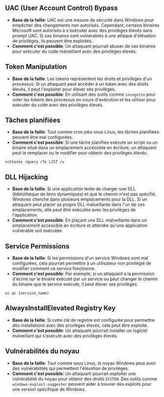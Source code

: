 ## **UAC (User Account Control) Bypass**
* **Base de la faille**: UAC est une mesure de sécurité dans Windows pour empêcher des changements non autorisés. Cependant, certains binaires Microsoft sont autorisés à s'exécuter avec des privilèges élevés sans prompt UAC. Si ces binaires sont vulnérables à une attaque d'élévation de privilèges, ils peuvent être exploités.
* **Comment c'est possible**: Un attaquant pourrait abuser de ces binaires pour exécuter du code malveillant avec des privilèges élevés.

## **Token Manipulation**
* **Base de la faille**: Les tokens représentent les droits et privilèges d'un processus. Si un attaquant peut accéder à un token avec des droits élevés, il peut l'exploiter pour élever ses privilèges.
* **Comment c'est possible**: En utilisant des outils comme `incognito` pour voler les tokens des processus en cours d'exécution et les utiliser pour exécuter du code avec des privilèges élevés.

## **Tâches planifiées**
* **Base de la faille**: Tout comme cron jobs sous Linux, les tâches planifiées peuvent être mal configurées.
* **Comment c'est possible**: Si une tâche planifiée exécute un script ou un binaire situé dans un emplacement accessible en écriture, un attaquant peut le remplacer ou le modifier pour obtenir des privilèges élevés.
```
schtasks /query /fo LIST /v
```

## **DLL Hijacking**
* **Base de la faille**: Si une application tente de charger une DLL (bibliothèque de liens dynamiques) et que le chemin n'est pas spécifié, Windows cherche dans plusieurs emplacements pour la DLL. Si un attaquant peut placer sa propre DLL malveillante dans l'un de ces emplacements, elle peut être exécutée avec les privilèges de l'application.
* **Comment c'est possible**: En plaçant une DLL malveillante dans un emplacement accessible en écriture et attendre qu'une application vulnérable soit exécutée.

## **Service Permissions**
* **Base de la faille**: Si les permissions d'un service Windows sont mal configurées, cela pourrait permettre à un utilisateur non privilégié de modifier comment ce service fonctionne.
* **Comment c'est possible**: Par exemple, si un attaquant a la permission d'écrire sur le binaire exécuté par un service ou peut changer le chemin du binaire que le service exécute, il peut élever ses privilèges.
```
sc qc [service_name]
```

## **AlwaysInstallElevated Registry Key**
* **Base de la faille**: Si cette clé de registre est configurée pour permettre des installations avec des privilèges élevés, cela peut être exploité.
* **Comment c'est possible**: Un attaquant pourrait installer un logiciel malveillant qui s'exécute avec des privilèges élevés.

## **Vulnérabilités du noyau**
* **Base de la faille**: Tout comme sous Linux, le noyau Windows peut avoir des vulnérabilités qui permettent l'élévation de privilèges.
* **Comment c'est possible**: Un attaquant pourrait exploiter une vulnérabilité du noyau pour obtenir des droits `SYSTEM`. Des outils comme `windows-exploit-suggester` peuvent aider à trouver des exploits pour une version spécifique de Windows.